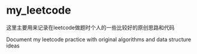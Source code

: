 # my_leetcode

这里主要用来记录在leetcode做题时个人的一些比较好的原创思路和代码

Document my leetcode practice with original algorithms and data structure ideas
